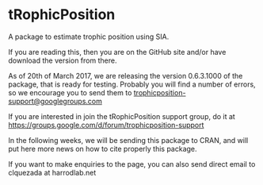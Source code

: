 # tRophicPosition
A package to estimate trophic position using SIA.

If you are reading this, then you are on the GitHub site and/or have download the version from there. 

As of 20th of March 2017, we are releasing the version 0.6.3.1000 of the package, that is ready for testing. Probably you will find a number of errors, so we encourage you to send them to trophicposition-support@googlegroups.com

If you are interested in join the tRophicPosition support group, do it at https://groups.google.com/d/forum/trophicposition-support

In the following weeks, we will be sending this package to CRAN, and will put here more news on how to cite properly this package.

If you want to make enquiries to the page, you can also send direct email to clquezada at harrodlab.net
